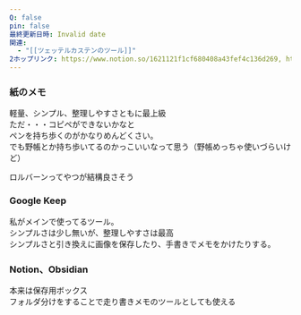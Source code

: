 ```yaml
---
Q: false
pin: false
最終更新日時: Invalid date
関連:
  - "[[ツェッテルカステンのツール]]"
2ホップリンク: https://www.notion.so/1621121f1cf680408a43fef4c136d269, https://www.notion.so/a27b512127ec4b5b9b9d5dfd96794848, https://www.notion.so/c17bd8f3efa54a9688df74ef66568856
---
```

  

### 紙のメモ

軽量、シンプル、整理しやすさともに最上級  
ただ・・・コピペができないかなと  
ペンを持ち歩くのがかなりめんどくさい。  
でも野帳とか持ち歩いてるのかっこいいなって思う（野帳めっちゃ使いづらいけど）  

ロルバーンってやつが結構良さそう

### Google Keep

私がメインで使ってるツール。  
シンプルさは少し無いが、整理しやすさは最高  
シンプルさと引き換えに画像を保存したり、手書きでメモをかけたりする。  

### Notion、Obsidian

本来は保存用ボックス  
フォルダ分けをすることで走り書きメモのツールとしても使える